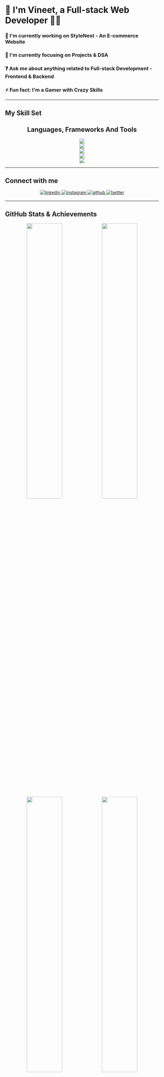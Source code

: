 # 🚀 I'm Vineet, a Full-stack Web Developer 👨‍💻

### 🔭 I'm currently working on **StyleNest** - An E-commerce Website

### 🌱 I'm currently focusing on **Projects & DSA**

### ❓ Ask me about anything related to **Full-stack Development** - Frontend & Backend

### ⚡ Fun fact: I'm a Gamer with Crazy Skills

---

## My Skill Set

<h2 align="center">Languages, Frameworks And Tools</h2>
<div align="center">
<a href="https://skillicons.dev">
<img src="https://skillicons.dev/icons?i=html,css,js,bootstrap" /> <br/>
<img src="https://skillicons.dev/icons?i=nodejs,react,redux,npm,express,powershell" /> <br/>
<img src="https://skillicons.dev/icons?i=mysql,mongodb" /> <br/>
<img src="https://skillicons.dev/icons?i=git,gitlab,vscode" /> <br/>
<img src="https://skillicons.dev/icons?i=windows,ubuntu,mint,kali,linux,debian" />
</a>
</div>

---

## Connect with me
<div align="center">
<a href="https://linkedin.com/in/48-vineet" target="_blank">
<img src="https://img.shields.io/badge/linkedin-%231E77B5.svg?&style=for-the-badge&logo=linkedin&logoColor=white" alt="linkedin" style="margin-bottom: 5px;" />
</a>
<a href="https://instagram.com/48_vineet" target="_blank">
<img src="https://img.shields.io/badge/instagram-%23000000.svg?&style=for-the-badge&logo=instagram&logoColor=white" alt="instagram" style="margin-bottom: 5px;" />
</a>
<a href="https://github.com/48vineet" target="_blank">
<img src="https://img.shields.io/badge/github-%2324292e.svg?&style=for-the-badge&logo=github&logoColor=white" alt="github" style="margin-bottom: 5px;" />
</a>
<a href="https://twitter.com/48__Vineet_" target="_blank">
<img src="https://img.shields.io/badge/twitter-%2300acee.svg?&style=for-the-badge&logo=twitter&logoColor=white" alt="twitter" style="margin-bottom: 5px;" />
</a>
</div>

---

## GitHub Stats & Achievements

<div align="center">
  <img src="https://github-readme-stats.vercel.app/api?username=48vineet&show_icons=true&count_private=true&hide_border=true&theme=radical" width="48%" />
  <img src="https://streak-stats.demolab.com/?user=48vineet&theme=radical" width="48%" />
</div>

<div align="center">
  <img src="https://github-readme-stats.vercel.app/api/top-langs/?username=48vineet&layout=compact&hide_border=true&theme=radical" width="48%" />
  <img src="https://github-readme-activity-graph.vercel.app/graph?username=48vineet&theme=radical&hide_border=true" width="48%" />
</div>

## GitHub Trophies
<div align="center">
  <img src="https://github-profile-trophy.vercel.app/?username=48vineet&theme=radical&no-frame=true&column=7" />
</div>

---

## Current Focus 🎯

<img src="https://images.squarespace-cdn.com/content/v1/5769fc401b631bab1addb2ab/1541580611624-TE64QGKRJG8SWAIUS7NS/coding-freak.gif" align="right" height="200" width="300" />

- 🛍️ **Building StyleNest** - A modern e-commerce platform
- 📚 **Mastering DSA** - Strengthening problem-solving skills
- 🚀 **Creating Projects** - Building real-world applications
- 💼 **Seeking Opportunities** - Open for internships and collaborations
- 🌐 **Full-stack Journey** - From frontend to backend mastery

---

## Profile Views
<div align="center">
<img src="https://komarev.com/ghpvc/?username=48vineet&&style=flat-square&color=brightgreen" alt="profile views" />
</div>

---

<sub><sup>✨ Let's build something amazing together! ✨</sup></sub>
